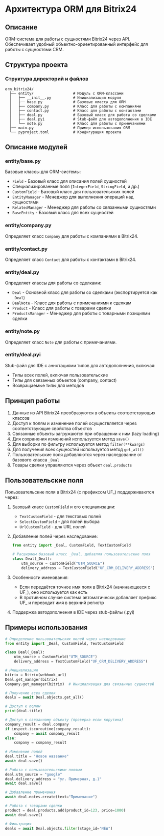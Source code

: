 # Архитектура ORM для Bitrix24

## Описание

ORM-система для работы с сущностями Bitrix24 через API. Обеспечивает удобный объектно-ориентированный интерфейс для работы с сущностями CRM.

## Структура проекта

### Структура директорий и файлов

```
orm_bitrix24/
  ├── entity/                  # Модуль с ORM-классами
  │   ├── __init__.py          # Инициализация модуля
  │   ├── base.py              # Базовые классы для ORM
  │   ├── company.py           # Класс для работы с компаниями
  │   ├── contact.py           # Класс для работы с контактами 
  │   ├── deal.py              # Базовый класс для работы со сделками
  │   ├── deal.pyi             # Stub-файл для автодополнения в IDE
  │   └── note.py              # Класс для работы с примечаниями
  ├── main.py                  # Пример использования ORM
  └── pyproject.toml           # Конфигурация проекта
```

## Описание модулей

### entity/base.py
Базовые классы для ORM-системы:
- `Field` - Базовый класс для описания полей сущностей
- Специализированные поля (`IntegerField`, `StringField`, и др.)
- `CustomField` - Базовый класс для пользовательских полей
- `EntityManager` - Менеджер для выполнения операций над сущностями
- `RelatedManager` - Менеджер для работы со связанными сущностями
- `BaseEntity` - Базовый класс для всех сущностей

### entity/company.py
Определяет класс `Company` для работы с компаниями в Bitrix24.

### entity/contact.py
Определяет класс `Contact` для работы с контактами в Bitrix24.

### entity/deal.py
Определяет классы для работы со сделками:
- `Deal` - Основной класс для работы со сделками (экспортируется как `_Deal`)
- `DealNote` - Класс для работы с примечаниями к сделкам
- `Product` - Класс для работы с товарами сделки
- `ProductsManager` - Менеджер для работы с товарными позициями сделки

### entity/note.py
Определяет класс `Note` для работы с примечаниями.

### entity/deal.pyi
Stub-файл для IDE с аннотациями типов для автодополнения, включая:
- Типы всех полей, включая пользовательские
- Типы для связанных объектов (company, contact)
- Возвращаемые типы для методов

## Принцип работы

1. Данные из API Bitrix24 преобразуются в объекты соответствующих классов
2. Доступ к полям и изменение полей осуществляется через соответствующие свойства объектов
3. Связанные объекты загружаются при обращении к ним (lazy loading)
4. Для сохранения изменений используется метод `save()`
5. Для выборки по фильтру используется метод `filter(**kwargs)`
6. Для получения всех сущностей используется метод `get_all()`
7. Пользовательские поля добавляются через наследование от базового класса `_Deal`
8. Товары сделки управляются через объект `deal.products`

## Пользовательские поля

Пользовательские поля в Bitrix24 (с префиксом UF_) поддерживаются через:

1. Базовый класс `CustomField` и его специализации:
   - `TextCustomField` - для текстовых полей
   - `SelectCustomField` - для полей выбора
   - `UrlCustomField` - для URL полей

2. Добавление полей через наследование:
   ```python
   from entity import _Deal, CustomField, TextCustomField
   
   # Расширяем базовый класс _Deal, добавляя пользовательские поля
   class Deal(_Deal):
       utm_source = CustomField("UTM_SOURCE")
       delivery_address = TextCustomField("UF_CRM_DELIVERY_ADDRESS")
   ```

3. Особенности именования:
   - Если передаётся точное имя поля в Bitrix24 (начинающееся с UF_), оно используется как есть
   - В противном случае система автоматически добавляет префикс UF_ и переводит имя в верхний регистр

4. Поддержка автодополнения в IDE через stub-файлы (.pyi)

## Примеры использования

```python
# Определение пользовательских полей через наследование
from entity import _Deal, CustomField, TextCustomField 

class Deal(_Deal):
    utm_source = CustomField("UTM_SOURCE")
    delivery_address = TextCustomField("UF_CRM_DELIVERY_ADDRESS")

# Инициализация
bitrix = Bitrix(webhook_url)
Deal.get_manager(bitrix)
Company.get_manager(bitrix)  # Инициализация для связанных сущностей

# Получение всех сделок
deals = await Deal.objects.get_all()

# Доступ к полям
print(deal.title)

# Доступ к связанному объекту (проверка если корутина)
company_result = deal.company
if inspect.iscoroutine(company_result):
    company = await company_result
else:
    company = company_result
    
# Изменение полей
deal.title = "Новое название"
await deal.save()

# Работа с пользовательскими полями
deal.utm_source = "google"
deal.delivery_address = "ул. Примерная, д.1"
await deal.save()

# Добавление примечания
await deal.notes.create(text="Примечание")

# Работа с товарами сделки
product = deal.products.add(product_id=123, price=1000)
await deal.save()

# Фильтрация
deals = await Deal.objects.filter(stage_id="NEW")
``` 